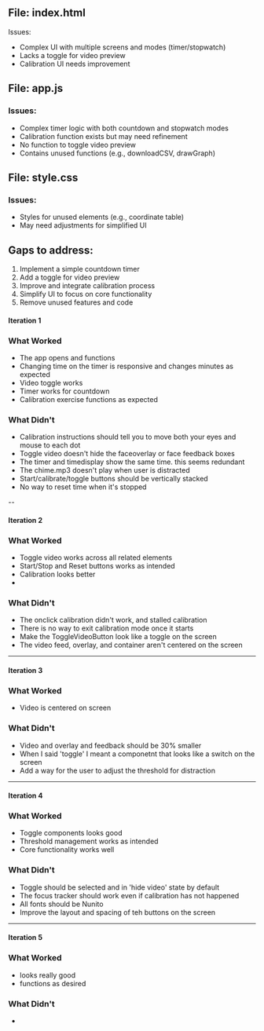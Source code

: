 ## File: index.html
Issues:
- Complex UI with multiple screens and modes (timer/stopwatch)
- Lacks a toggle for video preview
- Calibration UI needs improvement

## File: app.js
### Issues:
- Complex timer logic with both countdown and stopwatch modes
- Calibration function exists but may need refinement
- No function to toggle video preview
- Contains unused functions (e.g., downloadCSV, drawGraph)

## File: style.css
### Issues:
- Styles for unused elements (e.g., coordinate table)
- May need adjustments for simplified UI

## Gaps to address:
1. Implement a simple countdown timer
2. Add a toggle for video preview
3. Improve and integrate calibration process
4. Simplify UI to focus on core functionality
5. Remove unused features and code

#### Iteration 1
### What Worked
- The app opens and functions
- Changing time on the timer is responsive and changes minutes as expected
- Video toggle works
- Timer works for countdown
- Calibration exercise functions as expected

### What Didn't
- Calibration instructions should tell you to move both your eyes and mouse to each dot
- Toggle video doesn't hide the faceoverlay or face feedback boxes
- The timer and timedisplay show the same time. this seems redundant
- The chime.mp3 doesn't play when user is distracted
- Start/calibrate/toggle buttons should be vertically stacked
- No way to reset time when it's stopped

--

#### Iteration 2
### What Worked
- Toggle video works across all related elements
- Start/Stop and Reset buttons works as intended
- Calibration looks better
- 

### What Didn't
- The onclick calibration didn't work, and stalled calibration
- There is no way to exit calibration mode once it starts
- Make the ToggleVideoButton look like a toggle on the screen
- The video feed, overlay, and container aren't centered on the screen

---

#### Iteration 3
### What Worked
- Video is centered on screen

### What Didn't
- Video and overlay and feedback should be 30% smaller
- When I said 'toggle' I meant a componetnt that looks like a switch on the screen
- Add a way for the user to adjust the threshold for distraction

---

#### Iteration 4
### What Worked
- Toggle components looks good
- Threshold management works as intended
- Core functionality works well

### What Didn't
- Toggle should be selected and in 'hide video' state by default
- The focus tracker should work even if calibration has not happened
- All fonts should be Nunito
- Improve the layout and spacing of teh buttons on the screen

---
#### Iteration 5
### What Worked
- looks really good
- functions as desired

### What Didn't
- 